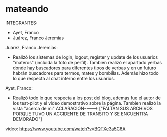 # mateando
 
 INTEGRANTES:

 - Ayet, Franco
 - Juárez, Franco Jeremías

 Juárez, Franco Jeremías:

 - Realizó los sistemas de login, logout, register y update de los usuarios "materos" (incluida la foto de perfil). Tambien realizó el apartado yerbas donde hay buscadores para diferentes tipos de yerbas y en un futuro habrán buscadores para termos, mates y bombillas. Además hizo todo lo que respecta al chat interno entre los usuarios.

 Ayet, Franco:

 - Realizó todo lo que respecta a los post del blog, además fue el autor de los test-pilot y el video demostrativo sobre la página. Tambien realizó la vista "acerca de mi"    ACLARACIÓN----> ["FALTAN SUS ARCHIVOS PORQUE TUVO UN ACCIDENTE DE TRANSITO Y SE ENCUENTRA DEMORADO"]

video: https://www.youtube.com/watch?v=BQTXe3a5C6A